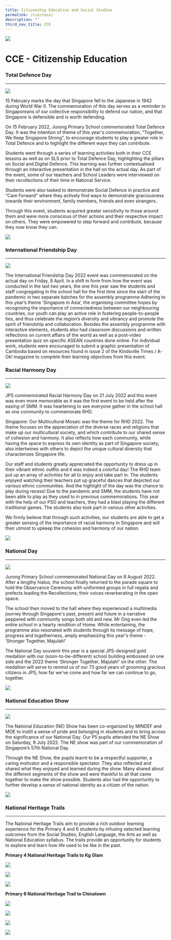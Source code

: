 ```yaml
---
title: Citizenship Education and Social Studies
permalink: /cce/cess/
description: ""
third_nav_title: CCE
---
```


![](/images/Banner.png)

CCE - Citizenship Education
=========================================

### Total Defence Day
------

![](/images/TTD01.jpg)

15 February marks the day that Singapore fell to the Japanese in 1942 during World War II. The commemoration of this day serves as a reminder to Singaporeans of our collective responsibility to defend our nation, and that Singapore is defensible and is worth defending.

On 15 February 2022, Jurong Primary School commemorated Total Defence Day. It was the intention of theme of this year's commemoration, "Together, We Keep Singapore Strong”, to encourage students to play a greater role in Total Defence and to highlight the different ways they can contribute.

Students went through a series of learning activities both in their CCE lessons as well as on SLS prior to Total Defence Day, highlighting the pillars on Social and Digital Defence. This learning was further contextualised through an interactive presentation in the hall on the actual day. As part of the event, some of our teachers and School Leaders were interviewed on their recollections of their time in National Service.

Students were also tasked to demonstrate Social Defence in practice and “Care Forward” where they actively find ways to demonstrate graciousness towards their environment, family members, friends and even strangers.

Through this event, students acquired greater sensitivity to those around them and were more conscious of their actions and their respective impact on others. They were empowered to step forward and contribute, because they now know they can.

![](/images/TTD02.jpg)



### International Friendship Day
------

![](/images/IFD01.jpg)

The International Friendship Day 2022 event was commemorated on the actual day on Friday, 8 April. In a shift in form from how the event was conducted in the last two years, the one this year saw the students and staff congregating in the school hall for the first time since the start of the pandemic in two separate batches for the assembly programme 
Adhering to this year’s theme ‘Singapore in Asia’, the organising committee hopes by recognising the importance of connectedness between our neighbouring countries, our youth can play an active role in fostering people-to-people ties, and thus celebrate the region’s diversity and vibrancy and promote the spirit of friendship and collaboration. 
Besides the assembly programme with interactive elements, students also had classroom discussions and written reflections on current affairs of the world as well as a post-video presentation quiz on specific ASEAN countries done online. For individual work, students were encouraged to submit a graphic presentation of Cambodia based on resources found in issue 2 of the Kindsville Times / A-Ok! magazine to complete their learning objectives from this event.



### Racial Harmony Day
-----

![](/images/RHD01.jpg)

JPS commemorated Racial Harmony Day on 21 July 2022 and this event was even more memorable as it was the first event to be held after the easing of SMM. It was heartening to see everyone gather in the school hall as one community to commemorate RHD. 

Singapore: Our Multicultural Mosaic was the theme for RHD 2022. The theme focuses on the appreciation of the diverse races and religions that make up our multicultural society, and which contribute to our shared sense of cohesion and harmony. It also reflects how each community, while having the space to express its own identity as part of Singapore society, also intertwines with others to depict the unique cultural diversity that characterizes Singapore life. 

Our staff and students greatly appreciated the opportunity to dress up in their vibrant ethnic outfits and it was indeed a colorful day! The RHD team put up an array of activities for all to enjoy and take part in. The students enjoyed watching their teachers put up graceful dances that depicted our various ethnic communities. And the highlight of the day was the chance to play during recess! Due to the pandemic and SMM, the students have not been able to play as they used to in previous commemorations. This year with the help of our PSG and teachers, they had a blast playing the different traditional games. The students also took part in various other activities. 

We firmly believe that through such activities, our students are able to get a greater sensing of the importance of racial harmony in Singapore and will their utmost to upkeep the cohesion and harmony of our nation.  

![](/images/RHD02.jpg)

### National Day
-------

![](/images/NDP01.jpg)

Jurong Primary School commemorated National Day on 8 August 2022. After a lengthy hiatus, the school finally returned to the parade square to hold the Observance Ceremony with uniformed groups in full regalia and prefects leading the Recollections; their voices reverberating in the open space. 

The school then moved to the hall where they experienced a multimedia journey through Singapore's past, present and future in a narrative peppered with community songs both old and new. Mr Ong even led the entire school in a hearty rendition of Home. While entertaining, the programme also resonated with students through its message of hope, progress and togetherness, amply emphasizing this year's theme - ‘Stronger Together, Majulah!’ 

The National Day souvenir this year is a special JPS-designed gold medallion with our (soon-to-be-different) school building embossed on one side and the 2022 theme ‘Stronger Together, Majulah!’ on the other. The medallion will serve to remind us of our 73 good years of grooming gracious citizens in JPS; how far we've come and how far we can continue to go, together.

![](/images/NDP03.jpg)

### National Education Show 
-------

![](/images/NEshow03.jpg)

The National Education (NE) Show has been co-organized by MINDEF and MOE to instill a sense of pride and belonging in students and to bring across the significance of our National Day. Our P5 pupils attended the NE Show on Saturday, 9 July 2022. The NE show was part of our commemoration of Singapore’s 57th National Day. 

Through the NE Show, the pupils learnt to be a respectful supporter, a caring motivator and a responsible spectator. They also reflected and shared what they enjoyed and learned during the show. Many shared about the different segments of the show and were thankful to all that came together to make the show possible. Students also had the opportunity to further develop a sense of national identity as a citizen of the nation.

![](/images/NEshow04.jpg)

### National Heritage Trails
-------

The National Heritage Trails aim to provide a rich outdoor learning experience for the Primary 4 and 6 students by infusing selected learning outcomes from the Social Studies, English Language, the Arts as well as National Education syllabus. The trails provide an opportunity for students to explore and learn how life used to be like in the past.

**Primary 4 National Heritage Trails to Kg Glam**

![](/images/KgGlam01.jpg)

![](/images/KgGlam09.jpg)

![](/images/KgGlam02.jpg)

**Primary 6 National Heritage Trail to Chinatown**

![](/images/Chinatown01.jpg)

![](/images/Chinatown03.jpg)

![](/images/Chinatown04.jpg)

![](/images/NEe.png)